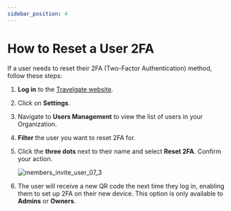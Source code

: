 ```yaml
---
sidebar_position: 4
---
```


# How to Reset a User 2FA

If a user needs to reset their 2FA (Two-Factor Authentication) method, follow these steps:

1. **Log in** to the [Travelgate website](https://www.travelgate.com/).
2. Click on **Settings**.
3. Navigate to **Users Management** to view the list of users in your Organization.
4. **Filter** the user you want to reset 2FA for.
5. Click the **three dots** next to their name and select **Reset 2FA**. Confirm your action.

   ![members_invite_user_07_3](https://storage.travelgate.com/kbase/reset2fa.png)

6. The user will receive a new QR code the next time they log in, enabling them to set up 2FA on their new device. This option is only available to **Admins** or **Owners**.
